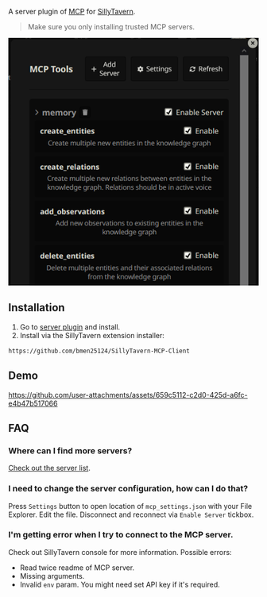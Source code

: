 A server plugin of [MCP](https://modelcontextprotocol.io/introduction) for [SillyTavern](https://docs.sillytavern.app/).

> Make sure you only installing trusted MCP servers.

![manage tools](images/manage_tools.png)

## Installation

1. Go to [server plugin](https://github.com/bmen25124/SillyTavern-MCP-Server) and install.
2. Install via the SillyTavern extension installer:

```txt
https://github.com/bmen25124/SillyTavern-MCP-Client
```

## Demo

https://github.com/user-attachments/assets/659c5112-c2d0-425d-a6fc-e4b47b517066



## FAQ

### Where can I find more servers?
[Check out the server list](https://github.com/punkpeye/awesome-mcp-servers).

### I need to change the server configuration, how can I do that?
Press `Settings` button to open location of `mcp_settings.json` with your File Explorer. Edit the file. Disconnect and reconnect via `Enable Server` tickbox.

### I'm getting error when I try to connect to the MCP server.
Check out SillyTavern console for more information. Possible errors:
- Read twice readme of MCP server.
- Missing arguments.
- Invalid `env` param. You might need set API key if it's required.
